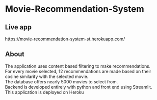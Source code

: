 # Movie-Recommendation-System
## Live app
https://movie-recommendation-system-st.herokuapp.com/
## About
The application uses content based filtering to make recommendations. <br>
For every movie selected, 12 recommendations are made based on their cosine similarity with the selected movie.  <br>
The database offers nearly 5000 movies to select from. <br>
Backend is developed entirely with python and front end using Streamlit. <br>
This application is deployed on Heroku <br>
